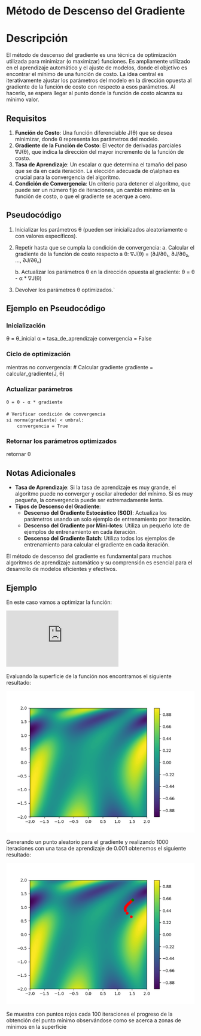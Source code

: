 # Método de Descenso del Gradiente

# Descripción

El método de descenso del gradiente es una técnica de optimización utilizada para minimizar (o maximizar) funciones. Es ampliamente utilizado en el aprendizaje automático y el ajuste de modelos, donde el objetivo es encontrar el mínimo de una función de costo. La idea central es iterativamente ajustar los parámetros del modelo en la dirección opuesta al gradiente de la función de costo con respecto a esos parámetros. Al hacerlo, se espera llegar al punto donde la función de costo alcanza su mínimo valor.

## Requisitos

1.  **Función de Costo**: Una función diferenciable J(θ) que se desea minimizar, donde θ representa los parámetros del modelo.
2.  **Gradiente de la Función de Costo**: El vector de derivadas parciales ∇J(θ), que indica la dirección del mayor incremento de la función de costo.
3.  **Tasa de Aprendizaje**: Un escalar α que determina el tamaño del paso que se da en cada iteración. La elección adecuada de α\alphaα es crucial para la convergencia del algoritmo.
4.  **Condición de Convergencia**: Un criterio para detener el algoritmo, que puede ser un número fijo de iteraciones, un cambio mínimo en la función de costo, o que el gradiente se acerque a cero.

## Pseudocódigo

1. Inicializar los parámetros θ (pueden ser inicializados aleatoriamente o con valores específicos).

2. Repetir hasta que se cumpla la condición de convergencia:
 a. Calcular el gradiente de la función de costo respecto a θ:
       ∇J(θ) = (∂J/∂θ₁, ∂J/∂θ₂, ..., ∂J/∂θₙ)

    b. Actualizar los parámetros θ en la dirección opuesta al gradiente:
       θ = θ - α * ∇J(θ)

3. Devolver los parámetros θ optimizados.`

## Ejemplo en Pseudocódigo

### Inicialización
θ = θ_inicial
α = tasa_de_aprendizaje
convergencia = False

### Ciclo de optimización
mientras no convergencia:
    # Calcular gradiente
    gradiente = calcular_gradiente(J, θ)
 ### Actualizar parámetros
    θ = θ - α * gradiente

    # Verificar condición de convergencia
    si norma(gradiente) < umbral:
        convergencia = True
### Retornar los parámetros optimizados
retornar θ

## Notas Adicionales

-   **Tasa de Aprendizaje**: Si la tasa de aprendizaje es muy grande, el algoritmo puede no converger y oscilar alrededor del mínimo. Si es muy pequeña, la convergencia puede ser extremadamente lenta.
-   **Tipos de Descenso del Gradiente**:
    -   **Descenso del Gradiente Estocástico (SGD)**: Actualiza los parámetros usando un solo ejemplo de entrenamiento por iteración.
    -   **Descenso del Gradiente por Mini-lotes**: Utiliza un pequeño lote de ejemplos de entrenamiento en cada iteración.
    -   **Descenso del Gradiente Batch**: Utiliza todos los ejemplos de entrenamiento para calcular el gradiente en cada iteración.

El método de descenso del gradiente es fundamental para muchos algoritmos de aprendizaje automático y su comprensión es esencial para el desarrollo de modelos eficientes y efectivos.


## Ejemplo

En este caso vamos a optimizar la función:


![sin(1/2 * x^2 - 1/4 *y^2 +3) * cos(2*x +1 - e^y)](https://www.sciweavers.org/tex2img.php?eq=sin%281%2F2%20%2A%20x%5E2%20-%201%2F4%20%2A%20y%5E2%20%2B%203%29%20%2A%20cos%282%2Ax%20%2B%201%20-%20e%5Ey%29&bc=White&fc=Black&im=jpg&fs=12&ff=arev&edit)

Evaluando la superficie de la función nos encontramos el siguiente resultado:

![Alt text](/img/Superficie.png)

Generando un punto aleatorio para el gradiente y realizando 1000 iteraciones con una tasa de aprendizaje de 0.001 obtenemos el siguiente resultado:

![Alt text](/img/Gradiente.png)

Se muestra con puntos rojos cada 100 iteraciones el progreso de la obtención del punto mínimo observándose como se acerca a zonas de mínimos en la superficie



